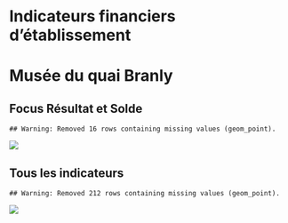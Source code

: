 Indicateurs financiers d’établissement
================

# Musée du quai Branly

## Focus Résultat et Solde

    ## Warning: Removed 16 rows containing missing values (geom_point).

![](musée_du_quai_branly_files/figure-gfm/etab.focus-1.png)<!-- -->

## Tous les indicateurs

    ## Warning: Removed 212 rows containing missing values (geom_point).

![](musée_du_quai_branly_files/figure-gfm/etab-1.png)<!-- -->
